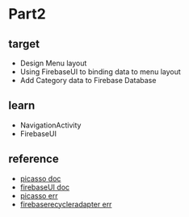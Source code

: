 # Part2

## target

- Design Menu layout
- Using FirebaseUI to binding data to menu layout
- Add Category data to Firebase Database

## learn
- NavigationActivity
- FirebaseUI

## reference
- [picasso doc](https://square.github.io/picasso/)
- [firebaseUI doc](https://github.com/firebase/FirebaseUI-Android/blob/master/database/README.md#firebaserecycleradapter-lifecycle)
- [picasso err](https://stackoverflow.com/questions/47844478/cannot-find-symbol-method-with-using-picasso-library-android)
- [firebaserecycleradapter err](https://stackoverflow.com/questions/47091837/firebaserecycleradapter-cannot-be-applied-to-firebaserecycleradapter)